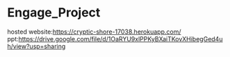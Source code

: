# Engage_Project
hosted website:https://cryptic-shore-17038.herokuapp.com/
ppt:https://drive.google.com/file/d/1OaRYU9xlPPKyBXaiTKovXHibegGed4uh/view?usp=sharing

